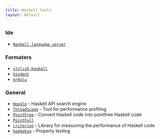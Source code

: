 ```yaml
---
title: Haskell tools
layout: default
---
```

### Ide
* [`Haskell language server`](https://github.com/haskell/haskell-language-server)

### Formaters
* [`stylish-haskell`](https://github.com/jaspervdj/stylish-haskell) 
* [`hindent`](https://github.com/chrisdone/hindent)
* [`ormolu`](https://github.com/tweag/ormolu)

### General
* [`Hoogle`](https://hoogle.haskell.org/) - Haskell API search engine
* [`ThreadScope`](https://wiki.haskell.org/ThreadScope) - Tool for performance profiling 
* [`PointFree`](http://pointfree.io/) - Convert Haskell code into pointfree Haskell code
* [`PointFull`](https://github.com/23Skidoo/pointful)
* [`criterion`](https://github.com/bos/criterion) - Library for measuring the performance of Haskell code
* [`hedgehog`](https://github.com/hedgehogqa/haskell-hedgehog) - Property testing
